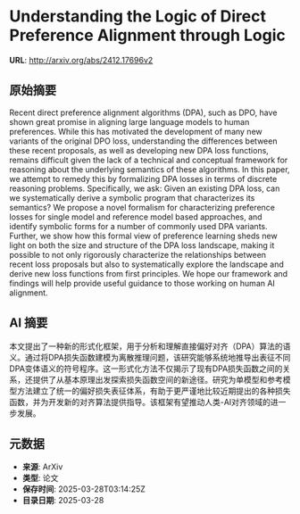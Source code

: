 # Understanding the Logic of Direct Preference Alignment through Logic

**URL**: http://arxiv.org/abs/2412.17696v2

## 原始摘要

Recent direct preference alignment algorithms (DPA), such as DPO, have shown
great promise in aligning large language models to human preferences. While
this has motivated the development of many new variants of the original DPO
loss, understanding the differences between these recent proposals, as well as
developing new DPA loss functions, remains difficult given the lack of a
technical and conceptual framework for reasoning about the underlying semantics
of these algorithms. In this paper, we attempt to remedy this by formalizing
DPA losses in terms of discrete reasoning problems. Specifically, we ask: Given
an existing DPA loss, can we systematically derive a symbolic program that
characterizes its semantics? We propose a novel formalism for characterizing
preference losses for single model and reference model based approaches, and
identify symbolic forms for a number of commonly used DPA variants. Further, we
show how this formal view of preference learning sheds new light on both the
size and structure of the DPA loss landscape, making it possible to not only
rigorously characterize the relationships between recent loss proposals but
also to systematically explore the landscape and derive new loss functions from
first principles. We hope our framework and findings will help provide useful
guidance to those working on human AI alignment.


## AI 摘要

本文提出了一种新的形式化框架，用于分析和理解直接偏好对齐（DPA）算法的语义。通过将DPA损失函数建模为离散推理问题，该研究能够系统地推导出表征不同DPA变体语义的符号程序。这一形式化方法不仅揭示了现有DPA损失函数之间的关系，还提供了从基本原理出发探索损失函数空间的新途径。研究为单模型和参考模型方法建立了统一的偏好损失表征体系，有助于更严谨地比较近期提出的各种损失函数，并为开发新的对齐算法提供指导。该框架有望推动人类-AI对齐领域的进一步发展。

## 元数据

- **来源**: ArXiv
- **类型**: 论文
- **保存时间**: 2025-03-28T03:14:25Z
- **目录日期**: 2025-03-28

